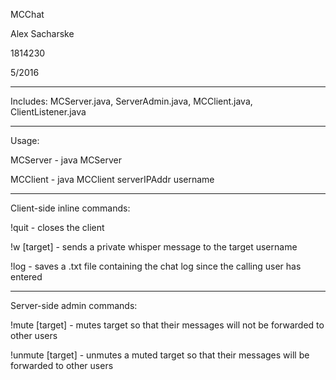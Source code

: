 MCChat

Alex Sacharske

1814230

5/2016

-------------------------------------------------------------

Includes:
MCServer.java, 
ServerAdmin.java, 
MCClient.java, 
ClientListener.java

-------------------------------------------------------------

Usage:

MCServer - java MCServer

MCClient - java MCClient serverIPAddr username

-------------------------------------------------------------

Client-side inline commands:

!quit - closes the client

!w [target] - sends a private whisper message to the target username

!log - saves a .txt file containing the chat log since the calling user has entered

-------------------------------------------------------------

Server-side admin commands:

!mute [target] - mutes target so that their messages will not be forwarded to other users

!unmute [target] - unmutes a muted target so that their messages will be forwarded to other users
